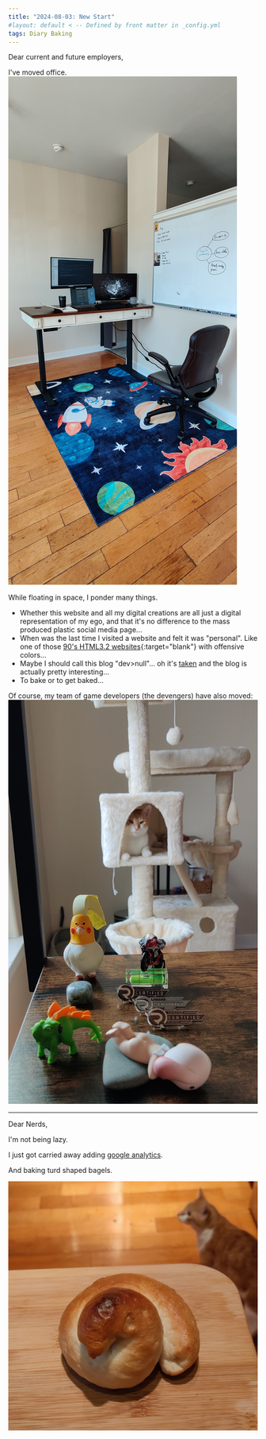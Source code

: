 ```yaml
---
title: "2024-08-03: New Start"
#layout: default < -- Defined by front matter in _config.yml
tags: Diary Baking 
---
```


Dear current and future employers, 

I've moved office.
![Alt Text](\asset\recording\2024_08\2024_08_moved_office.jpg)


While floating in space, I ponder many things.
- Whether this website and all my digital creations are all just a digital representation of my ego, and that it's no difference to the mass produced plastic social media page...
- When was the last time I visited a website and felt it was "personal". Like one of those [90's HTML3.2 websites](http://www.spacejam.com/1996/){:target="blank"}  with offensive colors...
- Maybe I should call this blog "dev>null"... oh it's [taken](https://www.thirtythreeforty.net/) and the blog is actually pretty interesting...
- To bake or to get baked...

Of course, my team of game developers (the devengers) have also moved:
![Alt Text](\asset\recording\2024_08\2024_08_devengers.jpg)

---------
	
Dear Nerds,

I'm not being lazy.

I just got carried away adding [google analytics](\asset\recording\2024_08\2024_08_GA.png).

And baking turd shaped bagels.

![Alt Text](\asset\recording\2024_08\2024_08_turd_bagel.jpg)